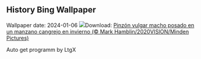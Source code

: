 ## History Bing Wallpaper
Wallpaper date: 2024-01-06
![](https://www.bing.com/th?id=OHR.CrabappleChaffinch_ES-ES9402342278_UHD.jpg&w=1000)Download: [Pinzón vulgar macho posado en un manzano cangrejo en invierno (© Mark Hamblin/2020VISION/Minden Pictures)](https://www.bing.com/th?id=OHR.CrabappleChaffinch_ES-ES9402342278_UHD.jpg)

Auto get programm by LtgX
